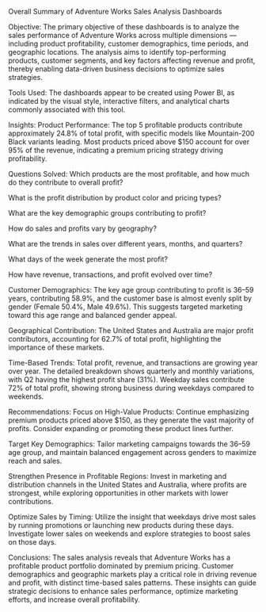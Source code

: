 Overall Summary of Adventure Works Sales Analysis Dashboards

Objective:
The primary objective of these dashboards is to analyze the sales performance of Adventure Works across multiple dimensions — including product profitability, customer demographics, time periods, and geographic locations. The analysis aims to identify top-performing products, customer segments, and key factors affecting revenue and profit, thereby enabling data-driven business decisions to optimize sales strategies.

Tools Used:
The dashboards appear to be created using Power BI, as indicated by the visual style, interactive filters, and analytical charts commonly associated with this tool.

Insights:
Product Performance:
The top 5 profitable products contribute approximately 24.8% of total profit, with specific models like Mountain-200 Black variants leading. Most products priced above $150 account for over 95% of the revenue, indicating a premium pricing strategy driving profitability.

Questions Solved:
Which products are the most profitable, and how much do they contribute to overall profit?

What is the profit distribution by product color and pricing types?

What are the key demographic groups contributing to profit?

How do sales and profits vary by geography?

What are the trends in sales over different years, months, and quarters?

What days of the week generate the most profit?

How have revenue, transactions, and profit evolved over time?


Customer Demographics:
The key age group contributing to profit is 36–59 years, contributing 58.9%, and the customer base is almost evenly split by gender (Female 50.4%, Male 49.6%). This suggests targeted marketing toward this age range and balanced gender appeal.

Geographical Contribution:
The United States and Australia are major profit contributors, accounting for 62.7% of total profit, highlighting the importance of these markets.

Time-Based Trends:
Total profit, revenue, and transactions are growing year over year. The detailed breakdown shows quarterly and monthly variations, with Q2 having the highest profit share (31%). Weekday sales contribute 72% of total profit, showing strong business during weekdays compared to weekends.

Recommendations:
Focus on High-Value Products:
Continue emphasizing premium products priced above $150, as they generate the vast majority of profits. Consider expanding or promoting these product lines further.

Target Key Demographics:
Tailor marketing campaigns towards the 36–59 age group, and maintain balanced engagement across genders to maximize reach and sales.

Strengthen Presence in Profitable Regions:
Invest in marketing and distribution channels in the United States and Australia, where profits are strongest, while exploring opportunities in other markets with lower contributions.

Optimize Sales by Timing:
Utilize the insight that weekdays drive most sales by running promotions or launching new products during these days. Investigate lower sales on weekends and explore strategies to boost sales on those days.

Conclusions:
The sales analysis reveals that Adventure Works has a profitable product portfolio dominated by premium pricing. Customer demographics and geographic markets play a critical role in driving revenue and profit, with distinct time-based sales patterns. These insights can guide strategic decisions to enhance sales performance, optimize marketing efforts, and increase overall profitability.

